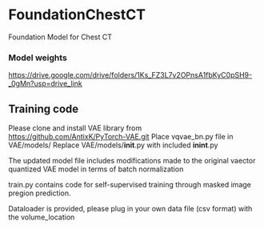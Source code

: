 # FoundationChestCT
Foundation Model for Chest CT

### Model weights 

https://drive.google.com/drive/folders/1Ks_FZ3L7v2OPnsA1fbKyC0pSH9-_0gMn?usp=drive_link

## Training code
Please clone and install VAE library from https://github.com/AntixK/PyTorch-VAE.git
Place vqvae_bn.py file in VAE/models/
Replace VAE/models/__init__.py with included __inint__.py

The updated model file includes modifications made to the original vaector quantized VAE model in terms of batch normalization

train.py contains code for self-supervised training through masked image pregion prediction.

Dataloader is provided, please plug in your own data file (csv format) with the volume_location 
